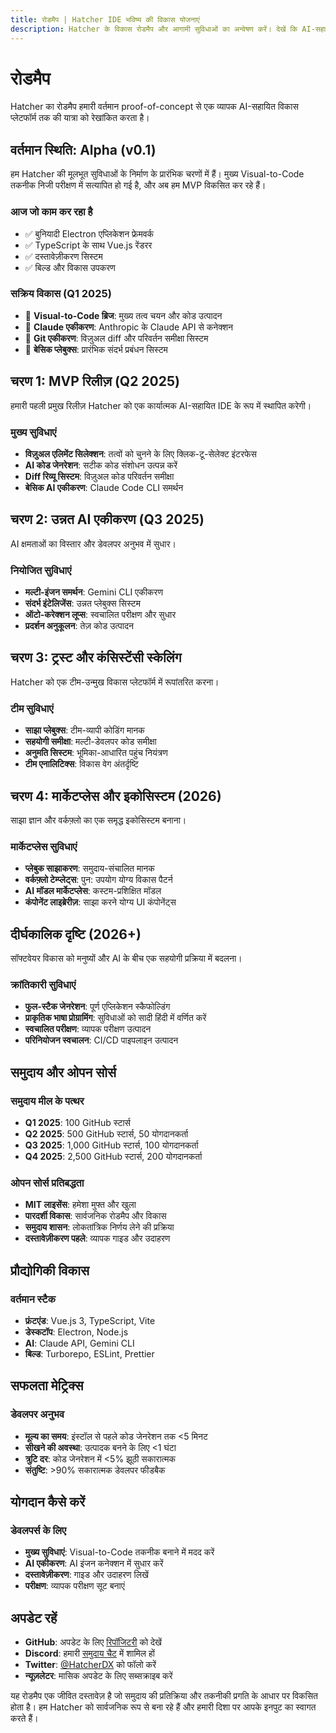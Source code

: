 ```yaml
---
title: रोडमैप | Hatcher IDE भविष्य की विकास योजनाएं
description: Hatcher के विकास रोडमैप और आगामी सुविधाओं का अन्वेषण करें। देखें कि AI-सहायता प्राप्त विकास, नए एकीकरण और प्लेटफॉर्म सुधारों के लिए क्या योजना है।
---
```


# रोडमैप

Hatcher का रोडमैप हमारी वर्तमान proof-of-concept से एक व्यापक AI-सहायित विकास प्लेटफॉर्म तक की यात्रा को रेखांकित करता है।

## वर्तमान स्थिति: Alpha (v0.1)

हम Hatcher की मूलभूत सुविधाओं के निर्माण के प्रारंभिक चरणों में हैं। मुख्य Visual-to-Code तकनीक निजी परीक्षण में सत्यापित हो गई है, और अब हम MVP विकसित कर रहे हैं।

### आज जो काम कर रहा है

- ✅ बुनियादी Electron एप्लिकेशन फ्रेमवर्क
- ✅ TypeScript के साथ Vue.js रेंडरर
- ✅ दस्तावेज़ीकरण सिस्टम
- ✅ बिल्ड और विकास उपकरण

### सक्रिय विकास (Q1 2025)

- 🔄 **Visual-to-Code ब्रिज**: मुख्य तत्व चयन और कोड उत्पादन
- 🔄 **Claude एकीकरण**: Anthropic के Claude API से कनेक्शन
- 🔄 **Git एकीकरण**: विज़ुअल diff और परिवर्तन समीक्षा सिस्टम
- 🔄 **बेसिक प्लेबुक्स**: प्रारंभिक संदर्भ प्रबंधन सिस्टम

## चरण 1: MVP रिलीज़ (Q2 2025)

हमारी पहली प्रमुख रिलीज़ Hatcher को एक कार्यात्मक AI-सहायित IDE के रूप में स्थापित करेगी।

### मुख्य सुविधाएं

- **विज़ुअल एलिमेंट सिलेक्शन**: तत्वों को चुनने के लिए क्लिक-टू-सेलेक्ट इंटरफेस
- **AI कोड जेनरेशन**: सटीक कोड संशोधन उत्पन्न करें
- **Diff रिव्यू सिस्टम**: विज़ुअल कोड परिवर्तन समीक्षा
- **बेसिक AI एकीकरण**: Claude Code CLI समर्थन

## चरण 2: उन्नत AI एकीकरण (Q3 2025)

AI क्षमताओं का विस्तार और डेवलपर अनुभव में सुधार।

### नियोजित सुविधाएं

- **मल्टी-इंजन समर्थन**: Gemini CLI एकीकरण
- **संदर्भ इंटेलिजेंस**: उन्नत प्लेबुक्स सिस्टम
- **ऑटो-करेक्शन लूप्स**: स्वचालित परीक्षण और सुधार
- **प्रदर्शन अनुकूलन**: तेज़ कोड उत्पादन

## चरण 3: ट्रस्ट और कंसिस्टेंसी स्केलिंग

Hatcher को एक टीम-उन्मुख विकास प्लेटफॉर्म में रूपांतरित करना।

### टीम सुविधाएं

- **साझा प्लेबुक्स**: टीम-व्यापी कोडिंग मानक
- **सहयोगी समीक्षा**: मल्टी-डेवलपर कोड समीक्षा
- **अनुमति सिस्टम**: भूमिका-आधारित पहुंच नियंत्रण
- **टीम एनालिटिक्स**: विकास वेग अंतर्दृष्टि

## चरण 4: मार्केटप्लेस और इकोसिस्टम (2026)

साझा ज्ञान और वर्कफ़्लो का एक समृद्ध इकोसिस्टम बनाना।

### मार्केटप्लेस सुविधाएं

- **प्लेबुक साझाकरण**: समुदाय-संचालित मानक
- **वर्कफ़्लो टेम्प्लेट्स**: पुन: उपयोग योग्य विकास पैटर्न
- **AI मॉडल मार्केटप्लेस**: कस्टम-प्रशिक्षित मॉडल
- **कंपोनेंट लाइब्रेरीज़**: साझा करने योग्य UI कंपोनेंट्स

## दीर्घकालिक दृष्टि (2026+)

सॉफ्टवेयर विकास को मनुष्यों और AI के बीच एक सहयोगी प्रक्रिया में बदलना।

### क्रांतिकारी सुविधाएं

- **फुल-स्टैक जेनरेशन**: पूर्ण एप्लिकेशन स्कैफोल्डिंग
- **प्राकृतिक भाषा प्रोग्रामिंग**: सुविधाओं को सादी हिंदी में वर्णित करें
- **स्वचालित परीक्षण**: व्यापक परीक्षण उत्पादन
- **परिनियोजन स्वचालन**: CI/CD पाइपलाइन उत्पादन

## समुदाय और ओपन सोर्स

### समुदाय मील के पत्थर

- **Q1 2025**: 100 GitHub स्टार्स
- **Q2 2025**: 500 GitHub स्टार्स, 50 योगदानकर्ता
- **Q3 2025**: 1,000 GitHub स्टार्स, 100 योगदानकर्ता
- **Q4 2025**: 2,500 GitHub स्टार्स, 200 योगदानकर्ता

### ओपन सोर्स प्रतिबद्धता

- **MIT लाइसेंस**: हमेशा मुफ्त और खुला
- **पारदर्शी विकास**: सार्वजनिक रोडमैप और विकास
- **समुदाय शासन**: लोकतांत्रिक निर्णय लेने की प्रक्रिया
- **दस्तावेज़ीकरण पहले**: व्यापक गाइड और उदाहरण

## प्रौद्योगिकी विकास

### वर्तमान स्टैक

- **फ्रंटएंड**: Vue.js 3, TypeScript, Vite
- **डेस्कटॉप**: Electron, Node.js
- **AI**: Claude API, Gemini CLI
- **बिल्ड**: Turborepo, ESLint, Prettier

## सफलता मेट्रिक्स

### डेवलपर अनुभव

- **मूल्य का समय**: इंस्टॉल से पहले कोड जेनरेशन तक <5 मिनट
- **सीखने की अवस्था**: उत्पादक बनने के लिए <1 घंटा
- **त्रुटि दर**: कोड जेनरेशन में <5% झूठी सकारात्मक
- **संतुष्टि**: >90% सकारात्मक डेवलपर फीडबैक

## योगदान कैसे करें

### डेवलपर्स के लिए

- **मुख्य सुविधाएं**: Visual-to-Code तकनीक बनाने में मदद करें
- **AI एकीकरण**: AI इंजन कनेक्शन में सुधार करें
- **दस्तावेज़ीकरण**: गाइड और उदाहरण लिखें
- **परीक्षण**: व्यापक परीक्षण सूट बनाएं

## अपडेट रहें

- **GitHub**: अपडेट के लिए [रिपॉजिटरी](https://github.com/HatcherDX/dx-engine) को देखें
- **Discord**: हमारी [समुदाय चैट](https://discord.gg/hatcher) में शामिल हों
- **Twitter**: [@HatcherDX](https://twitter.com/HatcherDX) को फॉलो करें
- **न्यूज़लेटर**: मासिक अपडेट के लिए सब्सक्राइब करें

यह रोडमैप एक जीवित दस्तावेज़ है जो समुदाय की प्रतिक्रिया और तकनीकी प्रगति के आधार पर विकसित होता है। हम Hatcher को सार्वजनिक रूप से बना रहे हैं और हमारी दिशा पर आपके इनपुट का स्वागत करते हैं।
